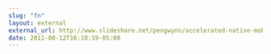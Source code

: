 ```yaml
---
slug: "fn"
layout: external
external_url: http://www.slideshare.net/pengwynn/accelerated-native-mobile-development-with-the-ti-gem
date: 2011-08-12T16:18:19-05:00
---
```

